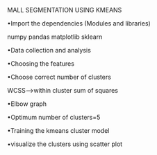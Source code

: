 MALL SEGMENTATION USING KMEANS 

•Import the dependencies (Modules and libraries)

  numpy
  pandas
  matplotlib 
  sklearn
  
•Data collection and analysis 

•Choosing the features 

•Choose correct number of clusters

WCSS-->within cluster sum of squares 

•Elbow graph

•Optimum number of clusters=5

•Training the kmeans cluster model 

•visualize the clusters using scatter plot

